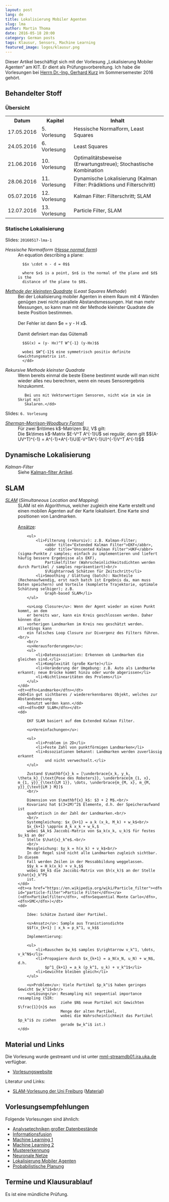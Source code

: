 ```yaml
---
layout: post
lang: de
title: Lokalisierung Mobiler Agenten
slug: lma
author: Martin Thoma
date: 2016-05-18 20:00
category: German posts
tags: Klausur, Sensors, Machine Learning
featured_image: logos/klausur.png
---
```

<div class="info">Dieser Artikel beschäftigt sich mit der Vorlesung &bdquo;Lokalisierung Mobiler Agenten&ldquo; am KIT. Er dient als Prüfungsvorbereitung. Ich habe die Vorlesungen bei <a href="http://isas.uka.de/User:Kurz/de?uselang=de">Herrn Dr.-Ing. Gerhard Kurz</a> im Sommersemester 2016 gehört.</div>

## Behandelter Stoff

### Übersicht

<table>
<tr>
    <th>Datum</th>
    <th>Kapitel</th>
    <th>Inhalt</th>
</tr>
<tr>
    <td>17.05.2016</td>
    <td>5. Vorlesung</td>
    <td>Hessische Normalform, Least Squares</td>
</tr>
<tr>
    <td>24.05.2016</td>
    <td>6. Vorlesung</td>
    <td>Least Squares</td>
</tr>
<tr>
    <td>21.06.2016</td>
    <td>10. Vorlesung</td>
    <td>Optimalitätsbeweise (Erwartungstreue); Stochastische Kombination</td>
</tr>
<tr>
    <td>28.06.2016</td>
    <td>11. Vorlesung</td>
    <td>Dynamische Lokalisierung (Kalman Filter: Prädiktions und Filterschritt)</td>
</tr>
<tr>
    <td>05.07.2016</td>
    <td>12. Vorlesung</td>
    <td>Kalman Filter: Filterschritt; SLAM</td>
</tr>
<tr>
    <td>12.07.2016</td>
    <td>13. Vorlesung</td>
    <td>Particle Filter, SLAM</td>
</tr>
</table>


### Statische Lokalisierung

Slides: `20160517-lma-1`

<dl>
  <dt><dfn>Hessische Normalform</dfn> (<a href="https://en.wikipedia.org/wiki/Hesse_normal_form"><dfn>Hesse normal form</dfn></a>)</dt>
  <dd>An equation describing a plane:

      $$x \cdot n - d = 0$$

      where $x$ is a point, $n$ is the normal of the plane and $d$ is the
      distance of the plane to $0$.
  </dd>
  <dt><a href="https://de.wikipedia.org/wiki/Methode_der_kleinsten_Quadrate"><dfn>Methode der kleinsten Quadrate</dfn></a> (<dfn>Least Squares Methode</dfn>)</dt>
  <dd>Bei der Lokalisierung mobiler Agenten in einem Raum mit 4&nbsp;Wänden
      genügen zwei nicht-parallele Abstandsmessungen. Hat man mehr Messungen,
      so kann man mit der Methode kleinster Quadrate die beste Position
      bestimmen.<br/>
      <br/>
      Der Fehler ist dann $e = y - H x$.<br/>
      <br/>
      Damit definiert man das Gütemaß

      $$G(x) = (y- Hx)^T W^{-1} (y-Hx)$$

      wobei $W^{-1}$ eine symmetrisch positiv definite Gewichtungsmatrix ist.
      </dd>
   <dt><dfn>Rekursive Methode kleinster Quadrate</dfn></dt>
   <dd>Wenn bereits einmal die beste Ebene bestimmt wurde will man nicht wieder
       alles neu berechnen, wenn ein neues Sensorergebnis hinzukommt.

       Bei uns mit Vektorwertigen Sensoren, nicht wie im wie im Skript mit
       Skalaren.</dd>
</dl>

Slides: `6. Vorlesung`

<dl>
    <dt><a href="https://de.wikipedia.org/wiki/Sherman-Morrison-Woodbury-Formel"><dfn>Sherman-Morrison-Woodbury Formel</dfn></a></dt>
    <dd>Für zwei $n\times k$-Matrizen $U, V$ gilt:<br/>
        Die $k\times k$-Matrix $E-V^T A^{-1}U$ sei regulär, dann gilt
        $$(A-UV^T)^{-1} = A^{-1}+A^{-1}U(E-V^TA^{-1}U)^{-1}V^T A^{-1}$$
    </dd>
</dl>


## Dynamische Lokalisierung

<dl>
    <dt><dfn id="kalman-filter">Kalman-Filter</dfn></dt>
    <dd>Siehe <a href="https://martin-thoma.com/kalman-filter/">Kalman-filter Artikel</a>.</dd>
</dl>


## SLAM

<dl>
    <dt><a href="https://de.wikipedia.org/wiki/Simultaneous_Localization_and_Mapping"><dfn id="slam">SLAM</dfn></a> (<dfn>Simultaneous Location and Mapping</dfn>)</dt>
    <dd>SLAM ist ein Algorithmus, welcher zugleich eine Karte erstellt und
        einen mobilen Agenten auf der Karte lokalisiert. Eine Karte sind
        positionen von Landmarken.<br/>
        <br/>
        <u>Ansätze</u>:

        <ul>
            <li>Filterung (rekursiv): z.B. Kalman-Filter;
                <abbr title="Extended Kalman Filter">EKF</abbr>,
                <abbr title="Unscented Kalman Filter">UKF</abbr> (sigma-Punkte / samples; einfach zu implementieren und liefert häufig bessere Ergebnisse als EKF),
                Partikelfilter (Wahrscheinlichkeitsdichten werden durch Partikel / samples repräsentiert)<br/>
                $\Rightarrow$ Schätzen für Zeitschritt</li>
            <li>Smoothing / Glättung (batch): Nachteile (Rechenaufwendig, erst nach batch ist Ergebnis da, man muss Daten speichern) und Vorteile (komplette Trajektorie, optimale Schätzung selbiger); z.B.
                Graph-based SLAM</li>
        </ul>

        <u>Loop Closure</u>: Wenn der Agent wieder an einen Punkt kommt, an dem
        er bereits war, kann ein Kreis geschlossen werden. Daher können die
        vorherigen Landmarken im Kreis neu geschätzt werden. Allerdings kann
        ein falsches Loop Closure zur Divergenz des Filters führen.<br/>
        <br/>
        <u>Herausforderungen</u>:
        <ul>
            <li>Datenassoziation: Erkennen ob Landmarken die gleichen sind.</li>
            <li>Komplexität (große Karte)</li>
            <li>Veränderung der Umgebung: z.B. Auto als Landmarke erkannt; neue Brücke kommt hinzu oder wurde abgerissen</li>
            <li>Nichtlinearitäten des Prolems</li>
        </ul>
    </dd>
    <dt><dfn>Landmarke</dfn></dt>
    <dd>Ein gut sichtbares / wiedererkennbares Objekt, welches zur Abstandsmessung
        benutzt werden kann.</dd>
    <dt><dfn>EKF SLAM</dfn></dt>
    <dd>

        EKF SLAM basiert auf dem Extended Kalman Filter.

        <u>Vereinfachungen</u>:

        <ul>
            <li>Problem in 2D</li>
            <li>Feste Zahl von punktförmigen Landmarken</li>
            <li>Assoziationen bekannt: Landmarken werden zuverlässig erkannt
                und nicht verwechselt.</li>
        </ul>

        Zustand $\mathbf{x}_k = [\underbrace{x_k, y_k, \theta_k}_{\text{Pose des Roboters}}, \underbrace{m_{1, x}, m_{1, y}}_{\text{LM 1}}, \dots, \underbrace{m_{M, x}, m_{M, y}}_{\text{LM } M}]$
        <br/>

        Dimension von $\mathbf{x}_k$: $3 + 2 M$.<br/>
        Kovarianz hat $(3+2M)^2$ Elemente, d.h. der Speicheraufwand ist
        quadratisch in der Zahl der Landmarken.<br/>
        <br/>
        Systemgleichung: $x_{k+1} = a_k (x_k, M_k) + w_k$<br/>
        $x_{k+1} \approx A_k x_k + w_k,$
        wobei $A_k$ Jaccobi-Matrix von $a_k(x_k, u_k)$ für festes $u_k$ an der
        Stelle $\hat{x}_k^e$.<br/>
        <br/>
        Messgleichung: $y_k = h(x_k) + v_k$<br/>
        In der Regel sind nicht alle Landmarken zugleich sichtbar. In diesem
        Fall werden Zeilen in der Messabbildung weggelassen.
        $$y_k = H_k(x_k) + v_k,$$
        wobei $H_k$ die Jaccobi-Matrix von $h(x_k)$ an der Stelle $\hat{x}_k^P$
        ist.
    </dd>
    <dt><a href="https://en.wikipedia.org/wiki/Particle_filter"><dfn id="particle-filter">Particle Filter</dfn></a> (<dfn>Partikelfilter</dfn>, <dfn>Sequential Monte Carlo</dfn>, <dfn>SMC</dfn>)</dt>
    <dd>

        Idee: Schätze Zustand über Partikel.

        <u>Ansatz</u>: Sample aus Tranistionsdichte
        $$f(x_{k+1} | x_k = p_k^1, u_k$$

        Implementierung:

        <ul>
            <li>Rauschen $w_k$ samples $\rightarrow v_k^1, \dots, v_k^N$</li>
            <li>Propagiere durch $x_{k+1} = a_N(x_N, u_N) + w_N$, d.h.
                $p^1_{k+1} = a_k (p_k^1, u_k) + v_k^1$</li>
            <li>Gewichte bleiben gleich</li>
        </ul>

        <u>Problem</u>: Viele Partikel $p_k^i$ haben geringes Gewicht $w_k^i$<br/>
        <u>Lösung</u>: Resampling mit sequential importance resampling (SIR:
                       ziehe $N$ neue Partikel mit Gewichten $\frac{1}{n}$ aus
                       Menge der alten Partikel,
                       wobei die Wahrscheinlichkeit das Partikel $p_k^i$ zu ziehen
                       gerade $w_k^i$ ist.)
    </dd>
</dl>


## Material und Links

Die Vorlesung wurde gestreamt und ist unter
[mml-streamdb01.ira.uka.de](http://mml-streamdb01.ira.uka.de/) verfügbar.

* [Vorlesungswebsite](http://isas.uka.de/Lokalisierung_mobiler_Agenten_(SS_2016)/de?uselang=de)

Literatur und Links:

* [SLAM-Vorlesung der Uni Freiburg](https://www.youtube.com/watch?v=U6vr3iNrwRA&list=PLgnQpQtFTOGQrZ4O5QzbIHgl3b1JHimN_) ([Material](http://ais.informatik.uni-freiburg.de/teaching/ws13/mapping/))


## Vorlesungsempfehlungen

Folgende Vorlesungen sind ähnlich:

* [Analysetechniken großer Datenbestände](https://martin-thoma.com/analysetechniken-grosser-datenbestaende/)
* [Informationsfusion](https://martin-thoma.com/informationsfusion/)
* [Machine Learning 1](https://martin-thoma.com/machine-learning-1-course/)
* [Machine Learning 2](https://martin-thoma.com/machine-learning-2-course/)
* [Mustererkennung](https://martin-thoma.com/mustererkennung-klausur/)
* [Neuronale Netze](https://martin-thoma.com/neuronale-netze-vorlesung/)
* [Lokalisierung Mobiler Agenten](https://martin-thoma.com/lma/)
* [Probabilistische Planung](https://martin-thoma.com/probabilistische-planung/)


## Termine und Klausurablauf

Es ist eine mündliche Prüfung.
